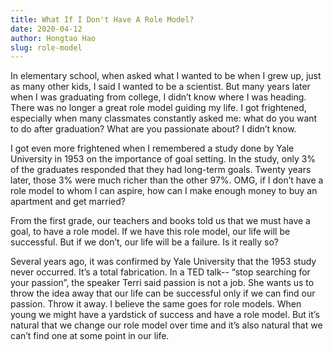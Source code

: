 ```yaml
---
title: What If I Don't Have A Role Model?
date: 2020-04-12
author: Hongtao Hao
slug: role-model
---
```


In elementary school, when asked what I wanted to be when I grew up, just as many other kids, I said I wanted to be a scientist. But many years later when I was graduating from college, I didn’t know where I was heading. There was no longer a great role model guiding my life. I got frightened, especially when many classmates constantly asked me: what do you want to do after graduation? What are you passionate about? I didn’t know.

I got even more frightened when I remembered a study done by Yale University in 1953 on the importance of goal setting. In the study, only 3% of the graduates responded that they had long-term goals. Twenty years later, those 3% were much richer than the other 97%. OMG, if I don’t have a role model to whom I can aspire, how can I make enough money to buy an apartment and get married?

From the first grade, our teachers and books told us that we must have a goal, to have a role model. If we have this role model, our life will be successful. But if we don’t, our life will be a failure. Is it really so?

Several years ago, it was confirmed by Yale University that the 1953 study never occurred. It’s a total fabrication. In a TED talk-- “stop searching for your passion”, the speaker Terri said passion is not a job. She wants us to throw the idea away that our life can be successful only if we can find our passion. Throw it away. I believe the same goes for role models. When young we might have a yardstick of success and have a role model. But it’s natural that we change our role model over time and it’s also natural that we can’t find one at some point in our life. 


